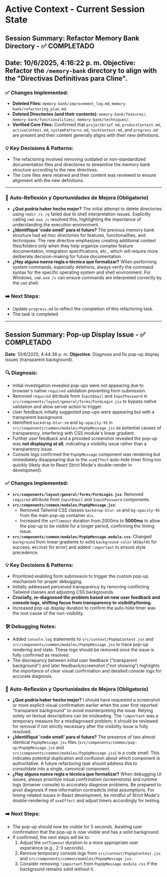 # Active Context - Current Session State

## Session Summary: Refactor Memory Bank Directory - ✅ COMPLETADO
**Date**: 10/6/2025, 4:16:22 p. m.
**Objective**: Refactor the `/memory-bank` directory to align with the "Directivas Definitivas para Cline".
---
### ✅ Changes Implemented:
*   **Deleted Files:** `memory-bank/improvement_log.md`, `memory-bank/refactoring_plan.md`.
*   **Deleted Directories (and their contents):** `memory-bank/features/`, `memory-bank/functionalities/`, `memory-bank/techniques/`.
*   **Verified Core Files:** Confirmed that `projectbrief.md`, `productContext.md`, `activeContext.md`, `systemPatterns.md`, `techContext.md`, and `progress.md` are present and their content generally aligns with their new definitions.

### 💡 Key Decisions & Patterns:
*   The refactoring involved removing outdated or non-standardized documentation files and directories to streamline the memory bank structure according to the new directives.
*   The core files were retained and their content was reviewed to ensure alignment with the new definitions.

---
### 🧠 **Auto-Reflexión y Oportunidades de Mejora (Obligatorio)**

*   **¿Qué podría haber hecho mejor?** The initial attempt to delete directories using `rmdir /s /q` failed due to shell interpretation issues. Explicitly calling `cmd.exe /c` resolved this, highlighting the importance of understanding the execution environment.
*   **¿Identifiqué 'code smell' para el futuro?** The previous memory bank structure had ad-hoc directories for features, functionalities, and techniques. The new directive emphasizes creating additional context files/folders only when they help organize complex feature documentation, integration specifications, etc., which will require more deliberate decision-making for future documentation.
*   **¿Hay alguna nueva regla o técnica que formalizar?** When performing system commands, especially deletions, always verify the command syntax for the specific operating system and shell environment. For Windows, `cmd.exe /c` can ensure commands are interpreted correctly by the `cmd` shell.

### ➡️ Next Steps:
*   Update `progress.md` to reflect the completion of this refactoring task.
*   The task is completed.

---

## Session Summary: Pop-up Display Issue - ✅ COMPLETADO
**Date**: 10/6/2025, 4:44:38 p. m.
**Objective**: Diagnose and fix pop-up display issues (transparent background).

### 🔍 Diagnosis:
*   Initial investigation revealed pop-ups were not appearing due to browser's native `required` validation preventing form submission.
*   Removed `required` attribute from `InputEmail` and `InputPassword` in `src/components/layout/general/forms/FormLogin.jsx` to bypass native validation and allow server action to trigger.
*   User feedback initially suggested pop-ups were appearing but with a transparent background.
*   Identified `backdrop-blur-sm` and `bg-opacity-95` in `src/components/common/modales/PopUpMessage.jsx` as potential causes of transparency, interfering with CSS module's linear gradient.
*   Further user feedback and a provided screenshot revealed the pop-up was **not displaying at all**, indicating a visibility issue rather than a transparency issue.
*   Console logs confirmed the `PopUpMessage` component was rendering but immediately disappearing due to the `useEffect` auto-hide timer firing too quickly (likely due to React Strict Mode's double-render in development).

### ✅ Changes Implemented:
*   **`src/components/layout/general/forms/FormLogin.jsx`**: Removed `required` attribute from `InputEmail` and `InputPassword` components.
*   **`src/components/common/modales/PopUpMessage.jsx`**:
    *   Removed Tailwind CSS classes `backdrop-blur-sm` and `bg-opacity-95` from the main pop-up container `div`.
    *   Increased the `setTimeout` duration from 2000ms to **5000ms** to allow the pop-up to be visible for a longer period, confirming the timing issue.
*   **`src/components/common/modales/PopUpMessage.module.css`**: Changed `background` from linear gradients to solid `background-color` (`#28a745` for success, `#dc3545` for error) and added `!important` to ensure style precedence.

### 💡 Key Decisions & Patterns:
*   Prioritized enabling form submission to trigger the custom pop-up mechanism for proper debugging.
*   Initially addressed perceived transparency by removing conflicting Tailwind classes and adjusting CSS backgrounds.
*   **Crucially, re-diagnosed the problem based on new user feedback and console logs, shifting focus from transparency to visibility/timing.**
*   Increased pop-up display duration to confirm the auto-hide timer was the root cause of the non-visibility.

### 🛠️ Debugging Notes:
*   Added `console.log` statements to `src/context/PopUpContext.jsx` and `src/components/common/modales/PopUpMessage.jsx` to trace pop-up rendering and state. These logs should be removed once the issue is fully confirmed as resolved.
*   The discrepancy between initial user feedback ("transparent background") and later feedback/screenshot ("not showing") highlights the importance of clear visual confirmation and detailed console logs for accurate diagnosis.

### 🧠 **Auto-Reflexión y Oportunidades de Mejora (Obligatorio)**

*   **¿Qué podría haber hecho mejor?** I should have requested a screenshot or more explicit visual confirmation earlier when the user first reported "transparent background" to avoid misinterpreting the issue. Relying solely on textual descriptions can be misleading. The `!important` was a temporary measure for a misdiagnosed problem; it should be reviewed for removal if not strictly necessary after the visibility issue is fully resolved.
*   **¿Identifiqué 'code smell' para el futuro?** The presence of two almost identical `PopUpMessage.jsx` files (`src/components/common/pop-up/PopUpMessage.jsx` and `src/components/common/modales/PopUpMessage.jsx`) is a code smell. This indicates potential duplication and confusion about which component is authoritative. A future refactoring task should address this to consolidate into a single, canonical component.
*   **¿Hay alguna nueva regla o técnica que formalizar?** When debugging UI issues, always prioritize visual confirmation (screenshots) and runtime logs (browser console) to accurately diagnose problems. Be prepared to pivot diagnosis if new information contradicts initial assumptions. For timing-related issues in React development, be mindful of Strict Mode's double-rendering of `useEffect` and adjust timers accordingly for testing.

### ➡️ Next Steps:
*   The pop-up should now be visible for 5 seconds. Awaiting user confirmation that the pop-up is now visible and has a solid background.
*   If confirmed, the next steps will be to:
    1.  Adjust the `setTimeout` duration to a more appropriate user experience (e.g., 2-3 seconds).
    2.  Remove temporary console logs from `src/context/PopUpContext.jsx` and `src/components/common/modales/PopUpMessage.jsx`.
    3.  Consider removing `!important` from `PopUpMessage.module.css` if the background remains solid without it.
